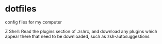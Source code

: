 # dotfiles
config files for my computer


Z Shell:
	Read the plugins section of .zshrc, and download any plugins which appear there that need to be downloaded, such as zsh-autosuggestions
